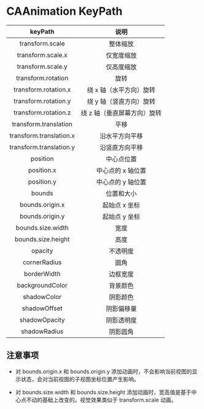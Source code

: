 # CAAnimation KeyPath

| keyPath                 | 说明              |
|:-----------------------:|:---------------:|
| transform.scale         | 整体缩放            |
| transform.scale.x       | 仅宽度缩放           |
| transform.scale.y       | 仅高度缩放           |
| transform.rotation      | 旋转              |
| transform.rotation.x    | 绕 x 轴（水平方向）旋转   |
| transform.rotation.y    | 绕 y 轴（竖直方向）旋转   |
| transform.rotation.z    | 绕 z 轴（垂直屏幕方向）旋转 |
| transform.translation   | 平移              |
| transform.translation.x | 沿水平方向平移         |
| transform.translation.y | 沿竖直方向平移         |
| position                | 中心点位置           |
| position.x              | 中心点的 x 轴位置      |
| position.y              | 中心点的 y 轴位置      |
| bounds                  | 位置和大小           |
| bounds.origin.x         | 起始点 x 坐标        |
| bounds.origin.y         | 起始点 y 坐标        |
| bounds.size.width       | 宽度              |
| bounds.size.height      | 高度              |
| opacity                 | 不透明度            |
| cornerRadius            | 圆角              |
| borderWidth             | 边框宽度            |
| backgroundColor         | 背景颜色            |
| shadowColor             | 阴影颜色            |
| shadowOffset            | 阴影偏移量           |
| shadowOpacity           | 阴影透明度           |
| shadowRadius            | 阴影圆角            |

## 注意事项

* 对 bounds.origin.x 和 bounds.origin.y 添加动画时，不会影响当前视图的显示状态，会对当前视图的子视图坐标位置产生影响。

* 对 bounds.size.width 和 bounds.size.height 添加动画时，宽高值是基于中心点不动的基础上改变的。视觉效果类似于 transform.scale 动画。
